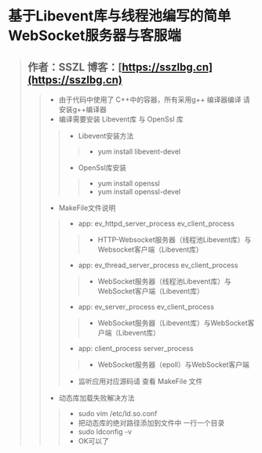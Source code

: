 # 基于Libevent库与线程池编写的简单WebSocket服务器与客服端 #
>## 作者：SSZL 博客：[https://sszlbg.cn](https://sszlbg.cn)
>> * 由于代码中使用了 C++中的容器，所有采用g++ 编译器编译 请安装g++编译器
>> * 编译需要安装 Libevent库 与 OpenSsl 库 
>>> * Libevent安装方法
>>>> * yum install libevent-devel 
>>> * OpenSsl库安装
>>>> * yum install openssl
>>>> * yum install openssl-devel
>> * MakeFile文件说明
>>> * app:  ev_httpd_server_process ev_client_process 
>>>> * HTTP-Websocket服务器（线程池Libevent库）与Websocket客户端（Libevent库）
>>> * app:  ev_thread_server_process ev_client_process 
>>>> * WebSocket服务器（线程池Libevent库）与WebSocket客户端（Libevent库）
>>> * app:  ev_server_process ev_client_process
>>>> * WebSocket服务器（Libevent库）与WebSocket客户端（Libevent库）
>>> * app: client_process server_process
>>>> * WebSocket服务器（epoll）与WebSocket客户端
>>> * 监听应用对应源码请 查看 MakeFile 文件
>> * 动态库加载失败解决方法
>>> * sudo vim /etc/ld.so.conf
>>> * 把动态库的绝对路径添加到文件中 一行一个目录
>>> * sudo ldconfig -v
>>> * OK可以了
